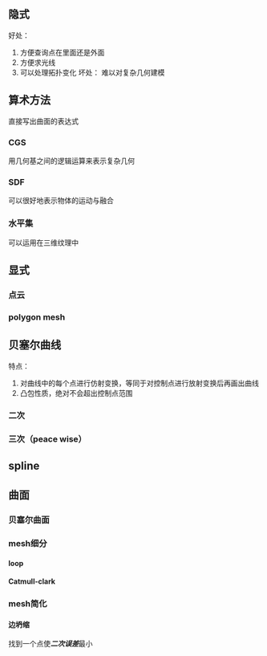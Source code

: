 ## 隐式
好处：
1. 方便查询点在里面还是外面
2. 方便求光线
3. 可以处理拓扑变化
坏处：
难以对复杂几何建模
## 算术方法

直接写出曲面的表达式
### CGS
用几何基之间的逻辑运算来表示复杂几何
### SDF

可以很好地表示物体的运动与融合
### 水平集
可以运用在三维纹理中



## 显式

### 点云

### polygon mesh

## 贝塞尔曲线

特点：
1. 对曲线中的每个点进行仿射变换，等同于对控制点进行放射变换后再画出曲线
2. 凸包性质，绝对不会超出控制点范围

### 二次

### 三次（peace wise）

## spline

## 曲面

### 贝塞尔曲面

### mesh细分

#### loop

#### Catmull-clark

### mesh简化

#### 边坍缩
找到一个点使***二次误差***最小

